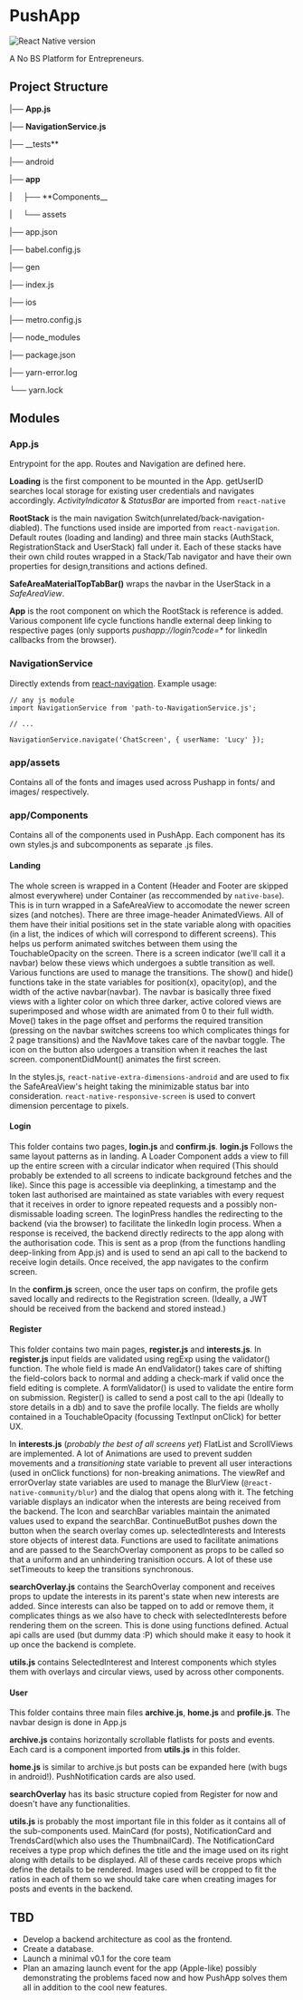 # PushApp

![React Native version](https://img.shields.io/badge/react--native-0.59.8-blue.svg)

A No BS Platform for Entrepreneurs.

## Project Structure

|── **App.js**

|── **NavigationService.js**

|── \_\_tests\*\*

|── android

|── **app**

|     ├── \*\*Components\_\_

|     └── assets

|── app.json

|── babel.config.js

|── gen

|── index.js

|── ios

|── metro.config.js

|── node_modules

|── package.json

|── yarn-error.log

└── yarn.lock

## Modules

### App.js

Entrypoint for the app. Routes and Navigation are defined here.

**Loading** is the first component to be mounted in the App. getUserID searches local storage for existing user credentials and navigates accordingly.
_ActivityIndicator_ & _StatusBar_ are imported from `react-native`

**RootStack** is the main navigation Switch(unrelated/back-navigation-diabled). The functions used inside are imported from `react-navigation`. Default routes (loading and landing) and three main stacks (AuthStack, RegistrationStack and UserStack) fall under it.
Each of these stacks have their own child routes wrapped in a Stack/Tab navigator and have their own properties for design,transitions and actions defined.

**SafeAreaMaterialTopTabBar()** wraps the navbar in the UserStack in a _SafeAreaView_.

**App** is the root component on which the RootStack is reference is added. Various component life cycle functions handle external deep linking to respective pages (only supports _pushapp://login?code=\*_ for linkedIn callbacks from the browser).

### NavigationService

Directly extends from [react-navigation](https://reactnavigation.org/docs/en/navigating-without-navigation-prop.html).
Example usage:

```
// any js module
import NavigationService from 'path-to-NavigationService.js';

// ...

NavigationService.navigate('ChatScreen', { userName: 'Lucy' });
```

### app/assets

Contains all of the fonts and images used across Pushapp in fonts/ and images/ respectively.

### app/Components

Contains all of the components used in PushApp. Each component has its own styles.js and subcomponents as separate .js files.

#### Landing

The whole screen is wrapped in a Content (Header and Footer are skipped almost everywhere) under Container (as reccommended by `native-base`). This is in turn wrapped in a SafeAreaView to accomodate the newer screen sizes (and notches).
There are three image-header AnimatedViews. All of them have their initial positions set in the state variable along with opacities (in a list, the indices of which will correspond to different screens). This helps us perform animated switches between them using the TouchableOpacity on the screen. There is a screen indicator (we'll call it a navbar) below these views which undergoes a subtle transition as well. Various functions are used to manage the transitions. The show() and hide() functions take in the state variables for position(x), opacity(op), and the width of the active navbar(navbar). The navbar is basically three fixed views with a lighter color on which three darker, active colored views are superimposed and whose width are animated from 0 to their full width.
Move() takes in the page offset and performs the required transition (pressing on the navbar switches screens too which complicates things for 2 page transitions) and the NavMove takes care of the navbar toggle. The icon on the button also udergoes a transition when it reaches the last screen. componentDidMount() animates the first screen.

In the styles.js, `react-native-extra-dimensions-android` and are used to fix the SafeAreaView's height taking the minimizable status bar into consideration. `react-native-responsive-screen` is used to convert dimension percentage to pixels.

#### Login

This folder contains two pages, **login.js** and **confirm.js**.
**login.js** Follows the same layout patterns as in landing. A Loader Component adds a view to fill up the entire screen with a circular indicator when required (This should probably be extended to all screens to indicate background fetches and the like). Since this page is accessible via deeplinking, a timestamp and the token last authorised are maintained as state variables with every request that it receives in order to ignore repeated requests and a possibly non-dismissable loading screen.
The loginPress handles the redirecting to the backend (via the browser) to facilitate the linkedIn login process. When a response is received, the backend directly redirects to the app along with the authorisation code. This is sent as a prop (from the functions handling deep-linking from App.js) and is used to send an api call to the backend to receive login details. Once received, the app navigates to the confirm screen.

In the **confirm.js** screen, once the user taps on confirm, the profile gets saved locally and redirects to the Registration screen. (Ideally, a JWT should be received from the backend and stored instead.)

#### Register

This folder contains two main pages, **register.js** and **interests.js**.
In **register.js** input fields are validated using regExp using the validator() function. The whole field is made An endValidator() takes care of shifting the field-colors back to normal and adding a check-mark if valid once the field editing is complete. A formValidator() is used to validate the entire form on submission. Register() is called to send a post call to the api (Ideally to store details in a db) and to save the profile locally. The fields are wholly contained in a TouchableOpacity (focussing TextInput onClick) for better UX.

In **interests.js** (_probably the best of all screens yet_) FlatList and ScrollViews are implemented. A lot of Animations are used to prevent sudden movements and a _transitioning_ state variable to prevent all user interactions (used in onClick functions) for non-breaking animations. The viewRef and errorOverlay state variables are used to manage the BlurView (`@react-native-community/blur`) and the dialog that opens along with it. The fetching variable displays an indicator when the interests are being received from the backend. The Icon and searchBar variables maintain the animated values used to expand the searchBar. ContinueButBot pushes down the button when the search overlay comes up. selectedInterests and Interests store objects of interest data. Functions are used to facilitate animations and are passed to the SearchOverlay component as props to be called so that a uniform and an unhindering tranisition occurs. A lot of these use setTimeouts to keep the transitions synchronous.

**searchOverlay.js** contains the SearchOverlay component and receives props to update the interests in its parent's state when new interests are added. Since interests can also be tapped on to add or remove them, it complicates things as we also have to check with selectedInterests before rendering them on the screen. This is done using functions defined. Actual api calls are used (but dummy data :P) which should make it easy to hook it up once the backend is complete.

**utils.js** contains SelectedInterest and Interest components which styles them with overlays and circular views, used by across other components.

#### User

This folder contains three main files **archive.js**, **home.js** and **profile.js**.
The navbar design is done in App.js

**archive.js** contains horizontally scrollable flatlists for posts and events. Each card is a component imported from **utils.js** in this folder.

**home.js** is similar to archive.js but posts can be expanded here (with bugs in android!). PushNotification cards are also used.

**searchOverlay** has its basic structure copied from Register for now and doesn't have any functionalities.

**utils.js** is probably the most important file in this folder as it contains all of the sub-components used. MainCard (for posts), NotificationCard and TrendsCard(which also uses the ThumbnailCard). The NotificationCard receives a type prop which defines the title and the image used on its right along with details to be displayed. All of these cards receive props which define the details to be rendered. Images used will be cropped to fit the ratios in each of them so we should take care when creating images for posts and events in the backend.

## TBD

- Develop a backend architecture as cool as the frontend.
- Create a database.
- Launch a minimal v0.1 for the core team
- Plan an amazing launch event for the app (Apple-like) possibly demonstrating the problems faced now and how PushApp solves them all in addition to the cool new features.
